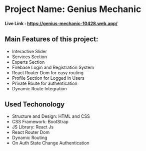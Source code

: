 # Project Name: Genius Mechanic

#### Live Link : https://genius-mechanic-10428.web.app/

## Main Features of this project:

- Interactive Slider
- Services Section
- Experts Section
- Firebase Login and Registration System
- React Router Dom for easy routing
- Profile Section for Logged in Users
- Private Route for authentication
- Dynamic Route Integration

## Used Techonology

- Structure and Design: HTML and CSS
- CSS Framework: BootStrap
- JS Library: React Js
- React Router Dom
- Dynamic Routing
- On Auth State Change Authentication
